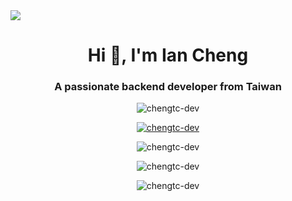 <img src="https://github.com/chengtc-dev/chengtc-dev/assets/91156531/89e648b9-a2f3-4fca-9659-52e72c9d58bc">

<h1 align="center">Hi 👋, I'm Ian Cheng</h1>

<h3 align="center">A passionate backend developer from Taiwan</h3>

<p align="center"> <img src="https://komarev.com/ghpvc/?username=chengtc-dev&label=Profile%20views&color=0e75b6&style=flat" alt="chengtc-dev" /> </p>

<p align="center"> <a href="https://github.com/ryo-ma/github-profile-trophy"><img src="https://github-profile-trophy.vercel.app/?username=chengtc-dev" alt="chengtc-dev" /></a> </p>

<p align="center"> <img align="center" src="https://github-readme-stats.vercel.app/api/top-langs?username=chengtc-dev&show_icons=true&theme=dracula&locale=en&layout=compact" alt="chengtc-dev" /></p>

<p align="center"> <img align="center" src="https://github-readme-stats.vercel.app/api?username=chengtc-dev&show_icons=true&theme=dracula&locale=en" alt="chengtc-dev" /></p>

<p align="center"> <img align="center" src="https://github-readme-streak-stats.herokuapp.com/?user=chengtc-dev&theme=dark" alt="chengtc-dev" /></p>

